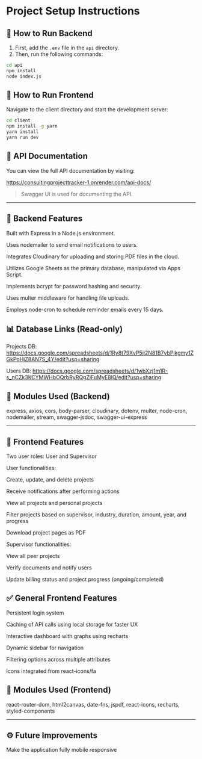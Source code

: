 # Project Setup Instructions

## 🔧 How to Run Backend
1. First, add the `.env` file in the `api` directory.
2. Then, run the following commands:

```bash
cd api
npm install
node index.js
```

## 🎨 How to Run Frontend

Navigate to the client directory and start the development server:

```bash
cd client
npm install -g yarn
yarn install
yarn run dev
```

## 📘 API Documentation

You can view the full API documentation by visiting:

https://consultingprojecttracker-1.onrender.com/api-docs/

> Swagger UI is used for documenting the API.




---

## 🚀 Backend Features

Built with Express in a Node.js environment.

Uses nodemailer to send email notifications to users.

Integrates Cloudinary for uploading and storing PDF files in the cloud.

Utilizes Google Sheets as the primary database, manipulated via Apps Script.

Implements bcrypt for password hashing and security.

Uses multer middleware for handling file uploads.

Employs node-cron to schedule reminder emails every 15 days.


## 📊 Database Links (Read-only)

Projects DB: https://docs.google.com/spreadsheets/d/1Ry8t79XvP5ii2N81B7ybPjkgmy1ZGkPoHjZ8AN7S_4Y/edit?usp=sharing

Users DB: https://docs.google.com/spreadsheets/d/1wbXzj1m1R-s_nCZk3KCYMWHbOQrbRyRQgZiFuMyE8IQ/edit?usp=sharing


## 🧩 Modules Used (Backend)

express, axios, cors, body-parser, cloudinary, dotenv, multer, node-cron, nodemailer, stream, swagger-jsdoc, swagger-ui-express


---

## 🎯 Frontend Features

Two user roles: User and Supervisor

User functionalities:

Create, update, and delete projects

Receive notifications after performing actions

View all projects and personal projects

Filter projects based on supervisor, industry, duration, amount, year, and progress

Download project pages as PDF


Supervisor functionalities:

View all peer projects

Verify documents and notify users

Update billing status and project progress (ongoing/completed)



## ✅ General Frontend Features

Persistent login system

Caching of API calls using local storage for faster UX

Interactive dashboard with graphs using recharts

Dynamic sidebar for navigation

Filtering options across multiple attributes

Icons integrated from react-icons/fa


## 🧩 Modules Used (Frontend)

react-router-dom, html2canvas, date-fns, jspdf, react-icons, recharts, styled-components


---

## ⚙️ Future Improvements

Make the application fully mobile responsive




